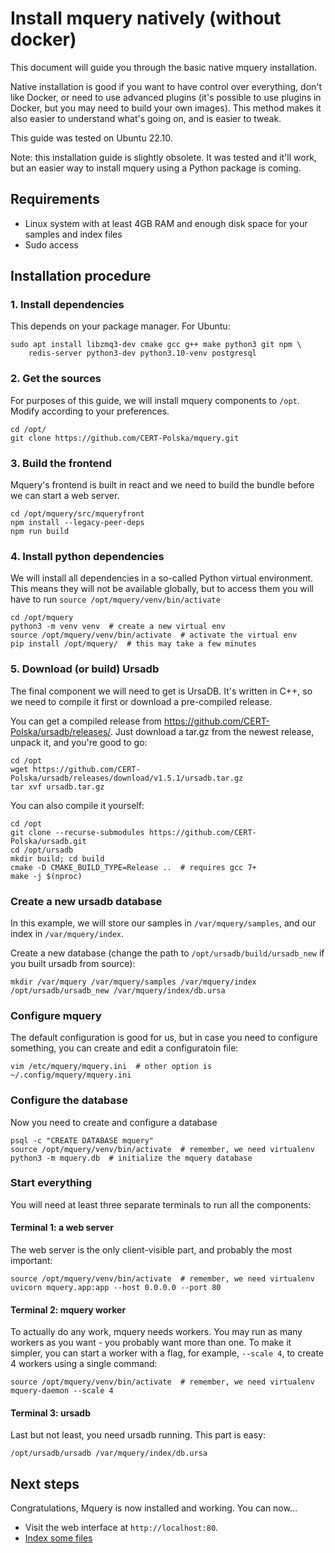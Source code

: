# Install mquery natively (without docker)

This document will guide you through the basic native mquery installation.

Native installation is good if you want to have control over everything,
don't like Docker, or need to use advanced plugins (it's possible to use
plugins in Docker, but you may need to build your own images). This method
makes it also easier to understand what's going on, and is easier to tweak.

This guide was tested on Ubuntu 22.10.

Note: this installation guide is slightly obsolete. It was tested and it'll
work, but an easier way to install mquery using a Python package is coming.

## Requirements

* Linux system with at least 4GB RAM and enough disk space for your samples
and index files
* Sudo access

## Installation procedure

### 1. Install dependencies

This depends on your package manager. For Ubuntu:

```shell
sudo apt install libzmq3-dev cmake gcc g++ make python3 git npm \
    redis-server python3-dev python3.10-venv postgresql
```

### 2. Get the sources

For purposes of this guide, we will install mquery components to `/opt`. Modify
according to your preferences.

```shell
cd /opt/
git clone https://github.com/CERT-Polska/mquery.git
```

### 3. Build the frontend 

Mquery's frontend is built in react and we need to build the bundle before
we can start a web server.

```shell
cd /opt/mquery/src/mqueryfront
npm install --legacy-peer-deps
npm run build
```

### 4. Install python dependencies

We will install all dependencies in a so-called Python virtual environment.
This means they will not be available globally, but to access them you will
have to run `source /opt/mquery/venv/bin/activate`

```shell
cd /opt/mquery
python3 -m venv venv  # create a new virtual env
source /opt/mquery/venv/bin/activate  # activate the virtual env
pip install /opt/mquery/  # this may take a few minutes
```

### 5. Download (or build) Ursadb

The final component we will need to get is UrsaDB. It's written in C++, so we need
to compile it first or download a pre-compiled release.

You can get a compiled release from https://github.com/CERT-Polska/ursadb/releases/.
Just download a tar.gz from the newest release, unpack it, and you're good
to go:

```shell
cd /opt
wget https://github.com/CERT-Polska/ursadb/releases/download/v1.5.1/ursadb.tar.gz
tar xvf ursadb.tar.gz
```

You can also compile it yourself:

```shell
cd /opt
git clone --recurse-submodules https://github.com/CERT-Polska/ursadb.git
cd /opt/ursadb
mkdir build; cd build
cmake -D CMAKE_BUILD_TYPE=Release ..  # requires gcc 7+
make -j $(nproc)
```

### Create a new ursadb database

In this example, we will store our samples in `/var/mquery/samples`,
and our index in `/var/mquery/index`.

Create a new database (change the path to `/opt/ursadb/build/ursadb_new` if
you built ursadb from source):

```shell
mkdir /var/mquery /var/mquery/samples /var/mquery/index
/opt/ursadb/ursadb_new /var/mquery/index/db.ursa
```

### Configure mquery

The default configuration is good for us, but in case you need to configure
something, you can create and edit a configuratoin file:

```shell
vim /etc/mquery/mquery.ini  # other option is ~/.config/mquery/mquery.ini
```

### Configure the database

Now you need to create and configure a database

```shell
psql -c "CREATE DATABASE mquery"
source /opt/mquery/venv/bin/activate  # remember, we need virtualenv
python3 -m mquery.db  # initialize the mquery database
```

### Start everything

You will need at least three separate terminals to run all the components:

#### Terminal 1: a web server

The web server is the only client-visible part, and probably the most important:

```shell
source /opt/mquery/venv/bin/activate  # remember, we need virtualenv
uvicorn mquery.app:app --host 0.0.0.0 --port 80
```

#### Terminal 2: mquery worker

To actually do any work, mquery needs workers. You may run as many workers as
you want - you probably want more than one. To make it simpler, you can start
a worker with a flag, for example, `--scale 4`, to create 4 workers using a
single command:

```shell
source /opt/mquery/venv/bin/activate  # remember, we need virtualenv
mquery-daemon --scale 4
```

#### Terminal 3: ursadb

Last but not least, you need ursadb running. This part is easy:

```shell
/opt/ursadb/ursadb /var/mquery/index/db.ursa
```

## Next steps

Congratulations, Mquery is now installed and working. You can now...

* Visit the web interface at `http://localhost:80`.
* [Index some files](../indexing.md)
